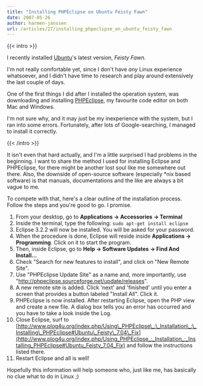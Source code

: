 ```yaml
---
title: "Installing PHPEclipse on Ubuntu Feisty Fawn"
date: 2007-05-26
author: harmen-janssen
url: /articles/27/installing_phpeclipse_on_ubuntu_feisty_fawn
---
```


{{< intro >}}
<p>
I recently installed <a href="http://www.ubuntu.com/">Ubuntu</a>'s latest version, <em>Feisty Fawn</em>.</p>
<p>
I'm not really comfortable yet, since I don't have <em>any</em> Linux experience whatsoever, and I didn't have time to research and play around extensively the last couple of days.</p>
<p>One of the first things I did after I installed the operation system, was downloading and installing <a href="http://www.phpeclipse.de">PHPEclipse</a>, my favourite code editor on both Mac and Windows.</p>
<p>I'm not sure why, and it may just be my inexperience with the system, but I ran into some errors. Fortunately, after lots of Google-searching, I managed to install it correctly.</p>
{{< /intro >}}

 It isn't even that hard actually, and I'm a little surprised I had problems in the beginning. I want to share the method I used for installing Eclipse and PHPEclipse, for there might be another lost soul like me somewhere out there. Also, the downside of open-source software (especially \*nix based software) is that manuals, documentations and the like are always a bit vague to me.

To compete with that, here's a clear outline of the installation process. Follow the steps and you're good to go. I promise.

1. From your desktop, go to **Applications -> Accessories -> Terminal**
2. Inside the terminal, type the following: `sudo apt-get install eclipse`
3. Eclipse 3.2.2 will now be installed. You will be asked for your password.
4. When the procedure is done, Eclipse will reside inside **Applications -> Programming**. Click on it to start the program.
5. Then, inside Eclipse, go to **Help -> Software Updates -> Find And Install...**
6. Check "Search for new features to install", and click on "New Remote Site".
7. Use "PHPEclipse Update Site" as a name and, more importantly, use "<http://phpeclipse.sourceforge.net/update/releases>".
8. A new remote site is added. Click 'next' and 'finished' until you enter a screen that provides a button labeled "Install All". Click it.
9. PHPEclipse is now installed. After restarting Eclipse, open the PHP view and create a new file. A dialog box tells you an error has occurred and you have to take a look inside the Log.
10. Close Eclipse, surf to [http://www.plog4u.org/index.php/Using\_PHPEclipse\_:\_Installation\_:\_Installing\_PHPEclipse#Ubuntu\_Feisty\_7.04\_Fix](http://www.plog4u.org/index.php/Using_PHPEclipse_:_Installation_:_Installing_PHPEclipse#Ubuntu_Feisty_7.04_Fix) and follow the instructions listed there.
11. Restart Eclipse and all is well!
 
 Hopefully this information will help someone who, just like me, has basically no clue what to do in Linux ;)